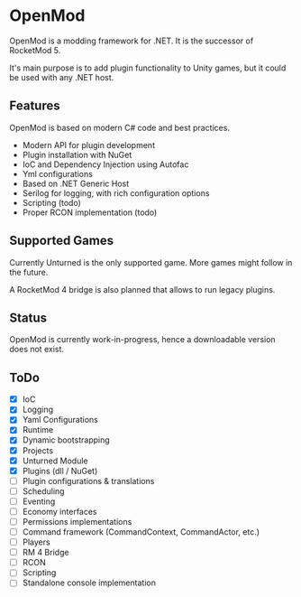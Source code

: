 # OpenMod
OpenMod is a modding framework for .NET. It is the successor of RocketMod 5.

It's main purpose is to add plugin functionality to Unity games, but it could be used with any .NET host.

## Features
OpenMod is based on modern C# code and best practices.
- Modern API for plugin development
- Plugin installation with NuGet
- IoC and Dependency Injection using Autofac
- Yml configurations
- Based on .NET Generic Host
- Serilog for logging, with rich configuration options
- Scripting (todo)
- Proper RCON implementation (todo)

## Supported Games
Currently Unturned is the only supported game. More games might follow in the future.

A RocketMod 4 bridge is also planned that allows to run legacy plugins.

## Status
OpenMod is currently work-in-progress, hence a downloadable version does not exist.

## ToDo
- [x] IoC
- [x] Logging
- [x] Yaml Configurations
- [x] Runtime
- [x] Dynamic bootstrapping
- [x] Projects
- [x] Unturned Module
- [x] Plugins (dll / NuGet)
- [ ] Plugin configurations & translations
- [ ] Scheduling
- [ ] Eventing
- [ ] Economy interfaces
- [ ] Permissions implementations
- [ ] Command framework (CommandContext, CommandActor, etc.)
- [ ] Players
- [ ] RM 4 Bridge
- [ ] RCON
- [ ] Scripting
- [ ] Standalone console implementation
